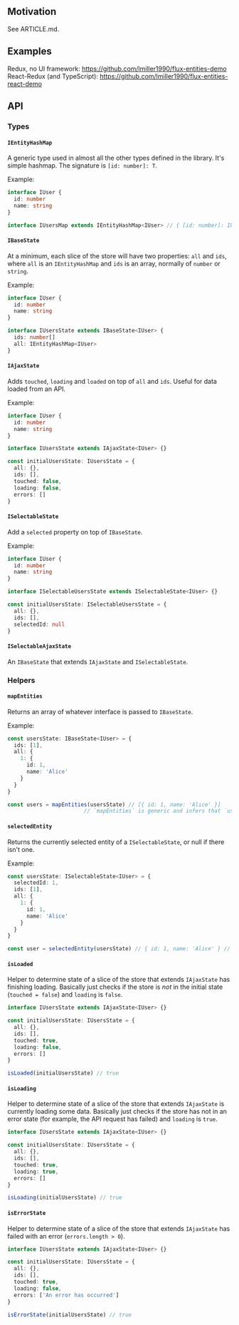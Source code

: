 ## Motivation

See ARTICLE.md.

## Examples

Redux, no UI framework: https://github.com/lmiller1990/flux-entities-demo
React-Redux (and TypeScript): https://github.com/lmiller1990/flux-entities-react-demo

## API

### Types

#### `IEntityHashMap`

A generic type used in almost all the other types defined in the library. It's simple hashmap. The signature is `[id: number]: T`.

Example:

```ts
interface IUser {
  id: number
  name: string
}

interface IUsersMap extends IEntityHashMap<IUser> // { [id: number]: IUser
```

#### `IBaseState`

At a minimum, each slice of the store will have two properties: `all` and `ids`, where `all` is an `IEntityHashMap` and `ids` is an array, normally of `number` or `string`.

Example:

```ts
interface IUser {
  id: number
  name: string
}

interface IUsersState extends IBaseState<IUser> {
  ids: number[]
  all: IEntityHashMap<IUser>
}
```

#### `IAjaxState`

Adds `touched`, `loading` and `loaded` on top of `all` and `ids`. Useful for data loaded from an API.

Example:

```ts
interface IUser {
  id: number
  name: string
}

interface IUsersState extends IAjaxState<IUser> {}

const initialUsersState: IUsersState = {
  all: {},
  ids: [],
  touched: false,
  loading: false,
  errors: []
}
```

#### `ISelectableState`

Add a `selected` property on top of `IBaseState`.

Example:

```ts
interface IUser {
  id: number
  name: string
}

interface ISelectableUsersState extends ISelectableState<IUser> {}

const initialUsersState: ISelectableUsersState = {
  all: {},  
  ids: [],
  selectedId: null
}
```

#### `ISelectableAjaxState`

An `IBaseState` that extends `IAjaxState` and `ISelectableState`.

### Helpers

#### `mapEntities`

Returns an array of whatever interface is passed to `IBaseState`.

Example:

```ts
const usersState: IBaseState<IUser> = {
  ids: [1],
  all: {
    1: {
      id: 1,
      name: 'Alice'
    }
  }
}

const users = mapEntities(usersState) // [{ id: 1, name: 'Alice' }]
                        // `mapEntities` is generic and infers that `users` is of type `IUser[]`
```

#### `selectedEntity`

Returns the currently selected entity of a `ISelectableState`, or null if there isn't one.

Example: 

```ts
const usersState: ISelectableState<IUser> = {
  selectedId: 1,
  ids: [1],
  all: {
    1: {
      id: 1,
      name: 'Alice'
    }
  }
}

const user = selectedEntity(usersState) // { id: 1, name: 'Alice' } // `user` in inferred to be of type `IUser`
```

#### `isLoaded`

Helper to determine state of a slice of the store that extends `IAjaxState` has finishing loading. Basically just checks if the store is _not_ in the initial state (`touched = false`) and `loading` is `false`.

```ts
interface IUsersState extends IAjaxState<IUser> {}

const initialUsersState: IUsersState = {
  all: {},
  ids: [],
  touched: true,
  loading: false,
  errors: []
}

isLoaded(initialUsersState) // true
```

#### `isLoading`

Helper to determine state of a slice of the store that extends `IAjaxState` is currently loading some data. Basically just checks if the store has not in an error state (for example, the API request has failed) and `loading` is `true`.

```ts
interface IUsersState extends IAjaxState<IUser> {}

const initialUsersState: IUsersState = {
  all: {},
  ids: [],
  touched: true,
  loading: true,
  errors: []
}

isLoading(initialUsersState) // true
```

#### `isErrorState`

Helper to determine state of a slice of the store that extends `IAjaxState` has failed with an error (`errors.length > 0`).

```ts
interface IUsersState extends IAjaxState<IUser> {}

const initialUsersState: IUsersState = {
  all: {},
  ids: [],
  touched: true,
  loading: false,
  errors: ['An error has occurred']
}

isErrorState(initialUsersState) // true
```
